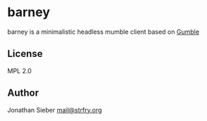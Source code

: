 # barney

barney is a minimalistic headless mumble client based on [Gumble](http://layeh.com/gumble)

## License

MPL 2.0

## Author

Jonathan Sieber <mail@strfry.org>
